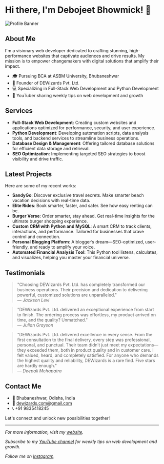# Hi there, I'm Debojeet Bhowmick! 👋

![Profile Banner](https://debojeet-bhowmick.netlify.app/favicon.png)

## About Me

I'm a visionary web developer dedicated to crafting stunning, high-performance websites that captivate audiences and drive results. My mission is to empower changemakers with digital solutions that amplify their impact.

- 🎓 Pursuing BCA at ASBM University, Bhubaneshwar
- 💼 Founder of DEWizards Pvt. Ltd.
- 💻 Specializing in Full-Stack Web Development and Python Development
- 🎥 YouTuber sharing weekly tips on web development and growth

## Services

- **Full-Stack Web Development**: Creating custom websites and applications optimized for performance, security, and user experience.
- **Python Development**: Developing automation scripts, data analysis tools, and backend services to streamline business operations.
- **Database Design & Management**: Offering tailored database solutions for efficient data storage and retrieval.
- **SEO Optimization**: Implementing targeted SEO strategies to boost visibility and drive traffic.

## Latest Projects

Here are some of my recent works:

- **SandyGo**: Discover exclusive travel secrets. Make smarter beach vacation decisions with real-time data.
- **Elite Rides**: Book smarter, faster, and safer. See how easy renting can be.
- **Burger Verse**: Order smarter, stay ahead. Get real-time insights for the ultimate burger shopping experience.
- **Custom CRM with Python and MySQL**: A smart CRM to track clients, interactions, and performance. Tailored for businesses that crave control and connection.
- **Personal Blogging Platform**: A blogger’s dream—SEO-optimized, user-friendly, and ready to amplify your voice.
- **Automated Financial Analysis Tool**: This Python tool listens, calculates, and visualizes, helping you master your financial universe.

## Testimonials

> "Choosing DEWizards Pvt. Ltd. has completely transformed our business operations. Their precision and dedication to delivering powerful, customized solutions are unparalleled."  
> — *Jackson Levi*

> "DEWizards Pvt. Ltd. delivered an exceptional experience from start to finish. The ordering process was effortless, my product arrived on time, and the quality? Unmatched."  
> — *Julian Grayson*

> "DEWizards Pvt. Ltd. delivered excellence in every sense. From the first consultation to the final delivery, every step was professional, personal, and punctual. Their team didn’t just meet my expectations—they exceeded them, both in product quality and in customer care. I felt valued, heard, and completely satisfied. For anyone who demands the highest quality and reliability, DEWizards is a rare find. Five stars are hardly enough."  
> — *Deepali Mohapatra*

## Contact Me

- 📍 Bhubaneshwar, Odisha, India
- 📧 dewizards.com@gmail.com
- 📞 +91 9835418245

Let's connect and unlock new possibilities together!

---

*For more information, visit my [website](https://debojeet-bhowmick.netlify.app/).*

*Subscribe to my [YouTube channel](https://www.youtube.com/channel/UCrxag8szJ24xzIeBRtwUyoQ) for weekly tips on web development and growth.*

*Follow me on [Instagram](https://www.instagram.com/debojeet_bhowmick/).*

